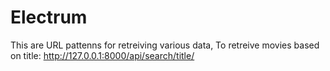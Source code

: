 # Electrum

This are URL pattenns for retreiving various data,
To retreive movies based on title:
    http://127.0.0.1:8000/api/search/title/<title name>/
    eg:
    http://127.0.0.1:8000/api/search/title/<spider man>/
    
To retreive movies based on ratings:
     http://127.0.0.1:8000/api/search/rating/<ratings number>/
    
To retreive movies based on id:
     http://127.0.0.1:8000/api/search/id/<id number>/
    
To retreive movies based on genres:
    http://127.0.0.1:8000/api/search/genres/<genres name>/
